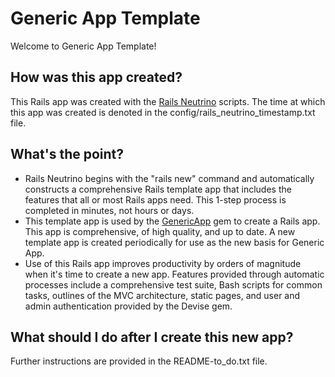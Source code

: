 # Generic App Template

Welcome to Generic App Template!

## How was this app created?
This Rails app was created with the 
[Rails Neutrino](https://github.com/jhsu802701/rails_neutrino_5) scripts.  The time at which this app was created is denoted in the config/rails_neutrino_timestamp.txt file.

## What's the point?
* Rails Neutrino begins with the "rails new" command and automatically constructs a comprehensive Rails template app that includes the features that all or most Rails apps need.  This 1-step process is completed in minutes, not hours or days.
* This template app is used by the [GenericApp](https://github.com/jhsu802701/generic_app) gem to create a Rails app.  This app is comprehensive, of high quality, and up to date.  A new template app is created periodically for use as the new basis for Generic App.
* Use of this Rails app improves productivity by orders of magnitude when it's time to create a new app.  Features provided through automatic processes include a comprehensive test suite, Bash scripts for common tasks, outlines of the MVC architecture, static pages, and user and admin authentication provided by the Devise gem.

## What should I do after I create this new app?
Further instructions are provided in the README-to_do.txt file.
